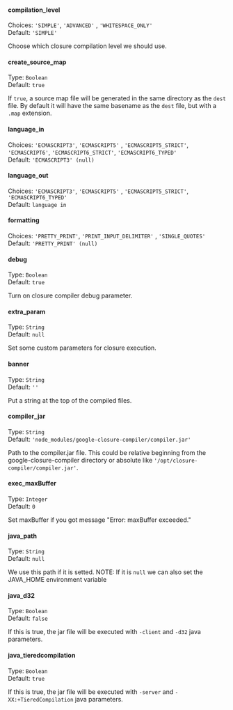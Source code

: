 #### compilation_level
Choices: `'SIMPLE'`, `'ADVANCED'` , `'WHITESPACE_ONLY'`<br />
Default: `'SIMPLE'`

Choose which closure compilation level we should use.

#### create_source_map
Type: `Boolean`<br />
Default: `true`

If `true`, a source map file will be generated in the same directory as the `dest` file. By default it will have the same basename as the `dest` file, but with a `.map` extension.

#### language_in
Choices: `'ECMASCRIPT3'`, `'ECMASCRIPT5'` , `'ECMASCRIPT5_STRICT'`, `'ECMASCRIPT6'`, `'ECMASCRIPT6_STRICT'`, `'ECMASCRIPT6_TYPED'`<br />
Default: `'ECMASCRIPT3' (null)`

#### language_out
Choices: `'ECMASCRIPT3'`, `'ECMASCRIPT5'` , `'ECMASCRIPT5_STRICT'`, `'ECMASCRIPT6_TYPED'`<br />
Default: `language in`

#### formatting
Choices: `'PRETTY_PRINT'`, `'PRINT_INPUT_DELIMITER'` , `'SINGLE_QUOTES'`<br />
Default: `'PRETTY_PRINT' (null)`

#### debug
Type: `Boolean`<br />
Default: `true`

Turn on closure compiler debug parameter.

#### extra_param
Type: `String`<br />
Default: `null`

Set some custom parameters for closure execution.

#### banner
Type: `String`<br />
Default: `''`

Put a string at the top of the compiled files.

#### compiler_jar
Type: `String`<br />
Default: `'node_modules/google-closure-compiler/compiler.jar'`

Path to the compiler.jar file. This could be relative beginning from the google-closure-compiler directory or absolute like `'/opt/closure-compiler/compiler.jar'`.

#### exec_maxBuffer
Type: `Integer`<br />
Default: `0`

Set maxBuffer if you got message "Error: maxBuffer exceeded."

#### java_path
Type: `String`<br />
Default: `null`

We use this path if it is setted. NOTE: If it is `null` we can also set the JAVA_HOME environment variable

#### java_d32
Type: `Boolean`<br />
Default: `false`

If this is true, the jar file will be executed with `-client` and `-d32` java parameters.

#### java_tieredcompilation
Type: `Boolean`<br />
Default: `true`

If this is true, the jar file will be executed with `-server` and `-XX:+TieredCompilation` java parameters.

